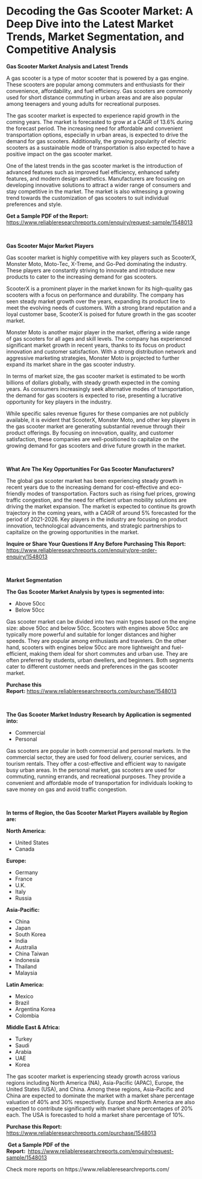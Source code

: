 <p><h1>Decoding the Gas Scooter Market: A Deep Dive into the Latest Market Trends, Market Segmentation, and Competitive Analysis</h1></p><p><strong>Gas Scooter Market Analysis and Latest Trends</strong></p>
<p><p>A gas scooter is a type of motor scooter that is powered by a gas engine. These scooters are popular among commuters and enthusiasts for their convenience, affordability, and fuel efficiency. Gas scooters are commonly used for short distance commuting in urban areas and are also popular among teenagers and young adults for recreational purposes.</p><p>The gas scooter market is expected to experience rapid growth in the coming years. The market is forecasted to grow at a CAGR of 13.6% during the forecast period. The increasing need for affordable and convenient transportation options, especially in urban areas, is expected to drive the demand for gas scooters. Additionally, the growing popularity of electric scooters as a sustainable mode of transportation is also expected to have a positive impact on the gas scooter market.</p><p>One of the latest trends in the gas scooter market is the introduction of advanced features such as improved fuel efficiency, enhanced safety features, and modern design aesthetics. Manufacturers are focusing on developing innovative solutions to attract a wider range of consumers and stay competitive in the market. The market is also witnessing a growing trend towards the customization of gas scooters to suit individual preferences and style.</p></p>
<p><strong>Get a Sample PDF of the Report:&nbsp;</strong> <a href="https://www.reliableresearchreports.com/enquiry/request-sample/1548013">https://www.reliableresearchreports.com/enquiry/request-sample/1548013</a></p>
<p>&nbsp;</p>
<p><strong>Gas Scooter Major Market Players</strong></p>
<p><p>Gas scooter market is highly competitive with key players such as ScooterX, Monster Moto, Moto-Tec, X-Treme, and Go-Ped dominating the industry. These players are constantly striving to innovate and introduce new products to cater to the increasing demand for gas scooters.</p><p>ScooterX is a prominent player in the market known for its high-quality gas scooters with a focus on performance and durability. The company has seen steady market growth over the years, expanding its product line to meet the evolving needs of customers. With a strong brand reputation and a loyal customer base, ScooterX is poised for future growth in the gas scooter market.</p><p>Monster Moto is another major player in the market, offering a wide range of gas scooters for all ages and skill levels. The company has experienced significant market growth in recent years, thanks to its focus on product innovation and customer satisfaction. With a strong distribution network and aggressive marketing strategies, Monster Moto is projected to further expand its market share in the gas scooter industry.</p><p>In terms of market size, the gas scooter market is estimated to be worth billions of dollars globally, with steady growth expected in the coming years. As consumers increasingly seek alternative modes of transportation, the demand for gas scooters is expected to rise, presenting a lucrative opportunity for key players in the industry.</p><p>While specific sales revenue figures for these companies are not publicly available, it is evident that ScooterX, Monster Moto, and other key players in the gas scooter market are generating substantial revenue through their product offerings. By focusing on innovation, quality, and customer satisfaction, these companies are well-positioned to capitalize on the growing demand for gas scooters and drive future growth in the market.</p></p>
<p>&nbsp;</p>
<p><strong>What Are The Key Opportunities For Gas Scooter Manufacturers?</strong></p>
<p><p>The global gas scooter market has been experiencing steady growth in recent years due to the increasing demand for cost-effective and eco-friendly modes of transportation. Factors such as rising fuel prices, growing traffic congestion, and the need for efficient urban mobility solutions are driving the market expansion. The market is expected to continue its growth trajectory in the coming years, with a CAGR of around 5% forecasted for the period of 2021-2026. Key players in the industry are focusing on product innovation, technological advancements, and strategic partnerships to capitalize on the growing opportunities in the market.</p></p>
<p><strong>Inquire or Share Your Questions If Any Before Purchasing This Report:</strong> <a href="https://www.reliableresearchreports.com/enquiry/pre-order-enquiry/1548013">https://www.reliableresearchreports.com/enquiry/pre-order-enquiry/1548013</a></p>
<p>&nbsp;</p>
<p><strong>Market Segmentation</strong></p>
<p><strong>The Gas Scooter Market Analysis by types is segmented into:</strong></p>
<p><ul><li>Above 50cc</li><li>Below 50cc</li></ul></p>
<p><p>Gas scooter market can be divided into two main types based on the engine size: above 50cc and below 50cc. Scooters with engines above 50cc are typically more powerful and suitable for longer distances and higher speeds. They are popular among enthusiasts and travelers. On the other hand, scooters with engines below 50cc are more lightweight and fuel-efficient, making them ideal for short commutes and urban use. They are often preferred by students, urban dwellers, and beginners. Both segments cater to different customer needs and preferences in the gas scooter market.</p></p>
<p><strong>Purchase this Report:&nbsp;</strong><a href="https://www.reliableresearchreports.com/purchase/1548013">https://www.reliableresearchreports.com/purchase/1548013</a></p>
<p>&nbsp;</p>
<p><strong>The Gas Scooter Market Industry Research by Application is segmented into:</strong></p>
<p><ul><li>Commercial</li><li>Personal</li></ul></p>
<p><p>Gas scooters are popular in both commercial and personal markets. In the commercial sector, they are used for food delivery, courier services, and tourism rentals. They offer a cost-effective and efficient way to navigate busy urban areas. In the personal market, gas scooters are used for commuting, running errands, and recreational purposes. They provide a convenient and affordable mode of transportation for individuals looking to save money on gas and avoid traffic congestion.</p></p>
<p>&nbsp;</p>
<p><strong>In terms of Region, the Gas Scooter Market Players available by Region are:</strong></p>
<p>
    <p> <strong> North America: </strong>
        <ul>
            <li>United States</li>
            <li>Canada</li>
        </ul>
        </p> 
    <p> <strong> Europe: </strong>
        <ul>
            <li>Germany</li>
            <li>France</li>
            <li>U.K.</li>
            <li>Italy</li>
            <li>Russia</li>
        </ul>
        </p> 
    <p> <strong> Asia-Pacific: </strong>
        <ul>
            <li>China</li>
            <li>Japan</li>
            <li>South Korea</li>
            <li>India</li>
            <li>Australia</li>
            <li>China Taiwan</li>
            <li>Indonesia</li>
            <li>Thailand</li>
            <li>Malaysia</li>
        </ul>
        </p> 
    <p> <strong> Latin America: </strong>
        <ul>
            <li>Mexico</li>
            <li>Brazil</li>
            <li>Argentina Korea</li>
            <li>Colombia</li>
        </ul>
        </p> 
    <p> <strong> Middle East & Africa: </strong>
        <ul>
            <li>Turkey</li>
            <li>Saudi</li>
            <li>Arabia</li>
            <li>UAE</li>
            <li>Korea</li>
        </ul>
    </p>
    </p>
<p><p>The gas scooter market is experiencing steady growth across various regions including North America (NA), Asia-Pacific (APAC), Europe, the United States (USA), and China. Among these regions, Asia-Pacific and China are expected to dominate the market with a market share percentage valuation of 40% and 30% respectively. Europe and North America are also expected to contribute significantly with market share percentages of 20% each. The USA is forecasted to hold a market share percentage of 10%.</p></p>
<p><strong>Purchase this Report: </strong><a href="https://www.reliableresearchreports.com/purchase/1548013">https://www.reliableresearchreports.com/purchase/1548013</a></p>
<p>&nbsp;<strong>Get a Sample PDF of the Report:&nbsp;&nbsp;</strong><a href="https://www.reliableresearchreports.com/enquiry/request-sample/1548013">https://www.reliableresearchreports.com/enquiry/request-sample/1548013</a></p>
<p><strong></strong></p>
<p>Check more reports on https://www.reliableresearchreports.com/</p>